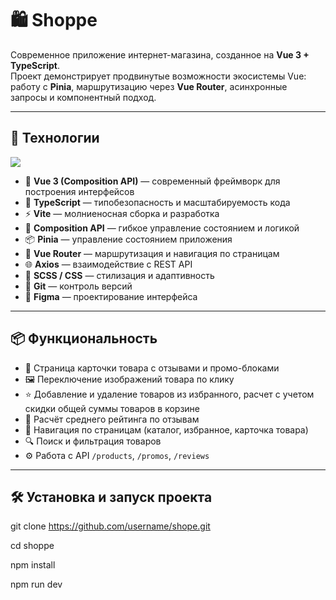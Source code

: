 # 🛍️ Shoppe

Современное приложение интернет-магазина, созданное на **Vue 3 + TypeScript**.  
Проект демонстрирует продвинутые возможности экосистемы Vue: работу с **Pinia**, маршрутизацию через **Vue Router**, асинхронные запросы и компонентный подход.  

---

## 🚀 Технологии

<p align="left">
  <img src="https://skillicons.dev/icons?i=vue,typescript,vite,html,css,js,git,figma" />
</p>

- 🧩 **Vue 3 (Composition API)** — современный фреймворк для построения интерфейсов  
- 🧠 **TypeScript** — типобезопасность и масштабируемость кода  
- ⚡ **Vite** — молниеносная сборка и разработка
- 🧠 **Composition API** — гибкое управление состоянием и логикой 
- 📦 **Pinia** — управление состоянием приложения  
- 🧭 **Vue Router** — маршрутизация и навигация по страницам  
- 🌐 **Axios** — взаимодействие с REST API  
- 💅 **SCSS / CSS** — стилизация и адаптивность  
- 🧰 **Git** — контроль версий  
- 🎨 **Figma** — проектирование интерфейса  

---

## 📦 Функциональность

- 📄 Страница карточки товара с отзывами и промо-блоками  
- 🖼️ Переключение изображений товара по клику  
- ⭐ Добавление и удаление товаров из избранного, расчет с учетом скидки общей суммы товаров в корзине  
- 🧮 Расчёт среднего рейтинга по отзывам  
- 🧭 Навигация по страницам (каталог, избранное, карточка товара)  
- 🔍 Поиск и фильтрация товаров  
- ⚙️ Работа с API `/products`, `/promos`, `/reviews`

---

## 🛠️ Установка и запуск проекта

git clone https://github.com/username/shope.git

cd shoppe

npm install

npm run dev
